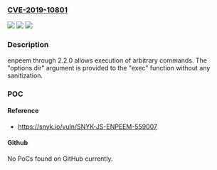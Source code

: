 ### [CVE-2019-10801](https://cve.mitre.org/cgi-bin/cvename.cgi?name=CVE-2019-10801)
![](https://img.shields.io/static/v1?label=Product&message=enpeem&color=blue)
![](https://img.shields.io/static/v1?label=Version&message=n%2Fa&color=blue)
![](https://img.shields.io/static/v1?label=Vulnerability&message=Command%20Injection&color=brighgreen)

### Description

enpeem through 2.2.0 allows execution of arbitrary commands. The "options.dir" argument is provided to the "exec" function without any sanitization.

### POC

#### Reference
- https://snyk.io/vuln/SNYK-JS-ENPEEM-559007

#### Github
No PoCs found on GitHub currently.

